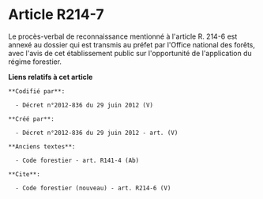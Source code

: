 # Article R214-7

Le procès-verbal de reconnaissance mentionné à l'article R. 214-6 est annexé au dossier qui est transmis au préfet par
l'Office national des forêts, avec l'avis de cet établissement public sur l'opportunité de l'application du régime forestier.

**Liens relatifs à cet article**

	**Codifié par**:

	  - Décret n°2012-836 du 29 juin 2012 (V)

	**Créé par**:

	  - Décret n°2012-836 du 29 juin 2012 - art. (V)

	**Anciens textes**:

	  - Code forestier - art. R141-4 (Ab)

	**Cite**:

	  - Code forestier (nouveau) - art. R214-6 (V)
